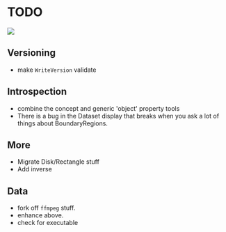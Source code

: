 # TODO

![](icon.png)

## Versioning
- make `WriteVersion` validate

## Introspection
- combine the concept and generic 'object' property tools
- There is a bug in the Dataset display that breaks when you ask a lot of things about BoundaryRegions.

## More
- Migrate Disk/Rectangle stuff 
- Add inverse

## Data
- fork off `ffmpeg` stuff.
- enhance above.
- check for executable